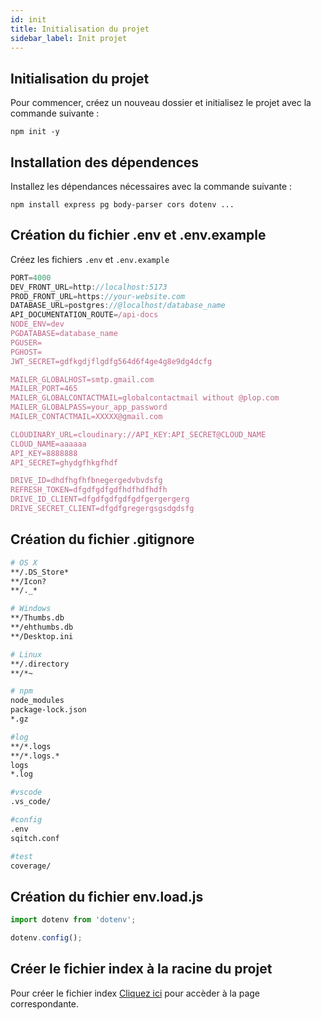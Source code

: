 ```yaml
---
id: init
title: Initialisation du projet
sidebar_label: Init projet
---
```


## Initialisation du projet

Pour commencer, créez un nouveau dossier et initialisez le projet avec la commande suivante :

`npm init -y`

## Installation des dépendences

Installez les dépendances nécessaires avec la commande suivante :

`npm install express pg body-parser cors dotenv ...`

## Création du fichier .env et .env.example

Créez les fichiers `.env` et `.env.example`

```js
PORT=4000
DEV_FRONT_URL=http://localhost:5173
PROD_FRONT_URL=https://your-website.com
DATABASE_URL=postgres://@localhost/database_name
API_DOCUMENTATION_ROUTE=/api-docs
NODE_ENV=dev
PGDATABASE=database_name
PGUSER=
PGHOST=
JWT_SECRET=gdfkgdjflgdfg564d6f4ge4g8e9dg4dcfg

MAILER_GLOBALHOST=smtp.gmail.com
MAILER_PORT=465
MAILER_GLOBALCONTACTMAIL=globalcontactmail without @plop.com
MAILER_GLOBALPASS=your_app_password
MAILER_CONTACTMAIL=XXXXX@gmail.com

CLOUDINARY_URL=cloudinary://API_KEY:API_SECRET@CLOUD_NAME
CLOUD_NAME=aaaaaa
API_KEY=8888888
API_SECRET=ghydgfhkgfhdf

DRIVE_ID=dhdfhgfhfbnegergedvbvdsfg
REFRESH_TOKEN=dfgdfgdfgdfhdfhdfhdfh
DRIVE_ID_CLIENT=dfgdfgdfgdfgdfgergergerg
DRIVE_SECRET_CLIENT=dfgdfgregergsgsdgdsfg
```

## Création du fichier .gitignore

```bash
# OS X
**/.DS_Store*
**/Icon?
**/._*

# Windows
**/Thumbs.db
**/ehthumbs.db
**/Desktop.ini

# Linux
**/.directory
**/*~

# npm
node_modules
package-lock.json
*.gz

#log
**/*.logs
**/*.logs.*
logs
*.log

#vscode
.vs_code/

#config
.env
sqitch.conf

#test
coverage/

```

## Création du fichier env.load.js

```js
import dotenv from 'dotenv';

dotenv.config();
```

## Créer le fichier index à la racine du projet

Pour créer le fichier index [Cliquez ici](../Express) pour accèder à la page correspondante.
